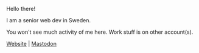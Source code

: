 Hello there!

I am a senior web dev in Sweden.

You won't see much activity of me here. Work stuff is on other account(s).

[Website](https://staf.io) | <a rel="me" href="https://mastodon.social/@linusstaf">Mastodon</a>
